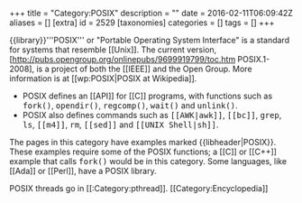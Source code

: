+++
title = "Category:POSIX"
description = ""
date = 2016-02-11T06:09:42Z
aliases = []
[extra]
id = 2529
[taxonomies]
categories = []
tags = []
+++

{{library}}'''POSIX''' or "Portable Operating System Interface" is a standard for systems that resemble [[Unix]]. The current version, [http://pubs.opengroup.org/onlinepubs/9699919799/toc.htm POSIX.1-2008], is a project of both the [[IEEE]] and the Open Group. More information is at [[wp:POSIX|POSIX at Wikipedia]].

* POSIX defines an [[API]] for [[C]] programs, with functions such as <tt>fork()</tt>, <tt>opendir()</tt>, <tt>regcomp()</tt>, <tt>wait()</tt> and <tt>unlink()</tt>.
* POSIX also defines commands such as <tt>[[AWK|awk]]</tt>, <tt>[[bc]]</tt>, <tt>grep</tt>, <tt>ls</tt>, <tt>[[m4]]</tt>, <tt>rm</tt>, <tt>[[sed]]</tt> and <tt>[[UNIX Shell|sh]]</tt>.

The pages in this category have examples marked <nowiki>{{libheader|POSIX}}</nowiki>. These examples require some of the POSIX functions; a [[C]] or [[C++]] example that calls <tt>fork()</tt> would be in this category. Some languages, like [[Ada]] or [[Perl]], have a POSIX library.

POSIX threads go in [[:Category:pthread]].
[[Category:Encyclopedia]]
